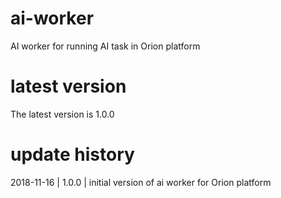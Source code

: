 # ai-worker
AI worker for running AI task in Orion platform

# latest version
The latest version is 1.0.0

# update history
2018-11-16 |  1.0.0   | initial version of ai worker for Orion platform
